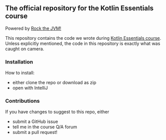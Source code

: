 
## The official repository for the Kotlin Essentials course

Powered by [Rock the JVM!](rockthejvm.com)

This repository contains the code we wrote during  [Kotlin Essentials course](https://rockthejvm.com/course/kotlin). Unless explicitly mentioned, the code in this repository is exactly what was caught on camera.

### Installation

How to install:
- either clone the repo or download as zip
- open with IntelliJ 

### Contributions

If you have changes to suggest to this repo, either
- submit a GitHub issue
- tell me in the course Q/A forum
- submit a pull request!

